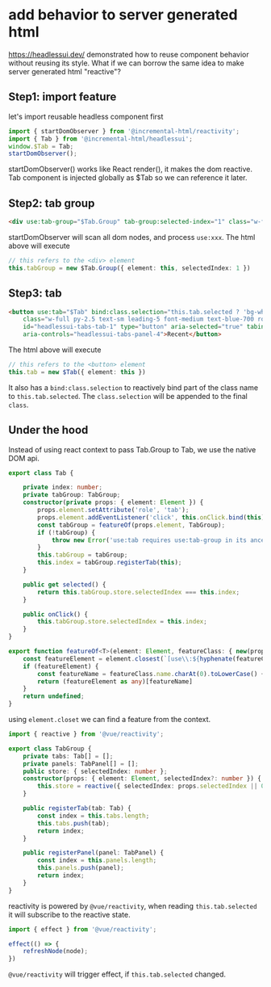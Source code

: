 # add behavior to server generated html

https://headlessui.dev/ demonstrated how to reuse component behavior without reusing its style.
What if we can borrow the same idea to make server generated html "reactive"?

## Step1: import feature

let's import reusable headless component first

```ts
import { startDomObserver } from '@incremental-html/reactivity';
import { Tab } from '@incremental-html/headlessui';
window.$Tab = Tab;
startDomObserver();
```

startDomObserver() works like React render(), it makes the dom reactive.
Tab component is injected globally as $Tab so we can reference it later.

## Step2: tab group

```html
<div use:tab-group="$Tab.Group" tab-group:selected-index="1" class="w-full max-w-md px-2 py-16 sm:px-0">
```

startDomObserver will scan all dom nodes, and process `use:xxx`. The html above will execute

```ts
// this refers to the <div> element
this.tabGroup = new $Tab.Group({ element: this, selectedIndex: 1 })
```

## Step3: tab

```html
<button use:tab="$Tab" bind:class.selection="this.tab.selected ? 'bg-white shadow' : 'text-blue-100 hover:bg-white/[0.12] hover:text-white'"
    class="w-full py-2.5 text-sm leading-5 font-medium text-blue-700 rounded-lg focus:outline-none focus:ring-2 ring-offset-2 ring-offset-blue-400 ring-white ring-opacity-60"
    id="headlessui-tabs-tab-1" type="button" aria-selected="true" tabindex="0"
    aria-controls="headlessui-tabs-panel-4">Recent</button>
```

The html above will execute

```ts
// this refers to the <button> element
this.tab = new $Tab({ element: this })
```

It also has a `bind:class.selection` to reactively bind part of the class name to `this.tab.selected`. 
The `class.selection` will be appended to the final `class`.

## Under the hood

Instead of using react context to pass Tab.Group to Tab, we use the native DOM api.

```ts
export class Tab {

    private index: number;
    private tabGroup: TabGroup;
    constructor(private props: { element: Element }) {
        props.element.setAttribute('role', 'tab');
        props.element.addEventListener('click', this.onClick.bind(this));
        const tabGroup = featureOf(props.element, TabGroup);
        if (!tabGroup) {
            throw new Error('use:tab requires use:tab-group in its ancestor element');
        }
        this.tabGroup = tabGroup;
        this.index = tabGroup.registerTab(this);
    }

    public get selected() {
        return this.tabGroup.store.selectedIndex === this.index;
    }

    public onClick() {
        this.tabGroup.store.selectedIndex = this.index;
    }
}

export function featureOf<T>(element: Element, featureClass: { new(props: any): T }): T | undefined {
    const featureElement = element.closest(`[use\\:${hyphenate(featureClass.name)}]`);
    if (featureElement) {
        const featureName = featureClass.name.charAt(0).toLowerCase() + featureClass.name.slice(1);
        return (featureElement as any)[featureName]
    }
    return undefined;
}
```

using `element.closet` we can find a feature from the context.

```ts
import { reactive } from '@vue/reactivity';

export class TabGroup {
    private tabs: Tab[] = [];
    private panels: TabPanel[] = [];
    public store: { selectedIndex: number };
    constructor(props: { element: Element, selectedIndex?: number }) {
        this.store = reactive({ selectedIndex: props.selectedIndex || 0 });
    }

    public registerTab(tab: Tab) {
        const index = this.tabs.length;
        this.tabs.push(tab);
        return index;
    }

    public registerPanel(panel: TabPanel) {
        const index = this.panels.length;
        this.panels.push(panel);
        return index;
    }
}
```

reactivity is powered by `@vue/reactivity`, when reading `this.tab.selected` it will subscribe to the reactive state.

```ts
import { effect } from '@vue/reactivity';

effect(() => {
    refreshNode(node);
})
```

`@vue/reactivity` will trigger effect, if `this.tab.selected` changed.